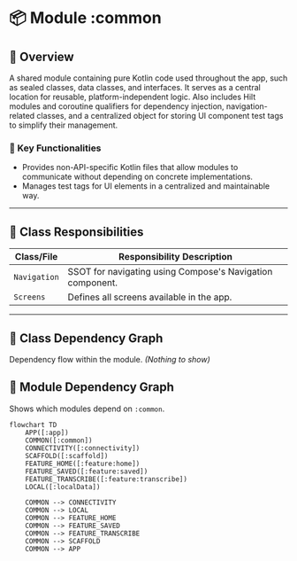 # 📦 Module :common

## 📝 Overview

A shared module containing pure Kotlin code used throughout the app, such as sealed classes, data classes, and
interfaces. It serves as a central location for reusable, platform-independent logic. Also includes Hilt modules
and coroutine qualifiers for dependency injection, navigation-related classes, and a centralized object
for storing UI component test tags to simplify their management.

### 🔧 Key Functionalities

- Provides non-API-specific Kotlin files that allow modules to communicate without depending on concrete implementations.
- Manages test tags for UI elements in a centralized and maintainable way.

---

## 🧠 Class Responsibilities

| Class/File   | Responsibility Description                                |
|--------------|-----------------------------------------------------------|
| `Navigation` | SSOT for navigating using Compose's Navigation component. |
| `Screens`    | Defines all screens available in the app.                 |

---

## 🧬 Class Dependency Graph
Dependency flow within the module. *(Nothing to show)*

## 🧩 Module Dependency Graph
Shows which modules depend on `:common`.

```mermaid
flowchart TD
    APP([:app])
    COMMON([:common])
    CONNECTIVITY([:connectivity])
    SCAFFOLD([:scaffold])
    FEATURE_HOME([:feature:home])
    FEATURE_SAVED([:feature:saved])
    FEATURE_TRANSCRIBE([:feature:transcribe])
    LOCAL([:localData])
    
    COMMON --> CONNECTIVITY
    COMMON --> LOCAL
    COMMON --> FEATURE_HOME
    COMMON --> FEATURE_SAVED
    COMMON --> FEATURE_TRANSCRIBE
    COMMON --> SCAFFOLD
    COMMON --> APP
```